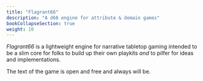 ```yaml
---
title: "Flagrant66"
description: "A d66 engine for attribute & domain games"
bookCollapseSection: true
weight: 10
---
```


_Flagrant66_ is a lightweight engine for narrative tabletop gaming intended to be a slim core for
folks to build up their own playkits _and_ to pilfer for ideas and implementations.

The text of the game is open and free and always will be.
